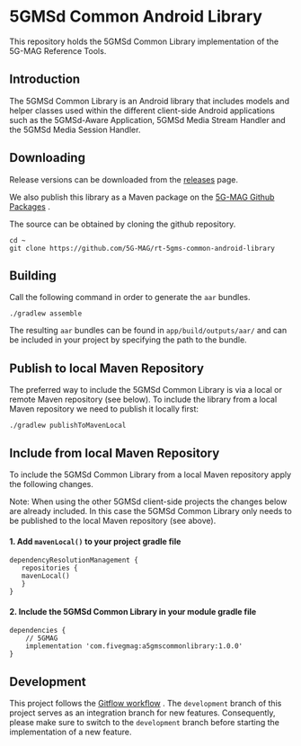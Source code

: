 # 5GMSd Common Android Library

This repository holds the 5GMSd Common Library implementation of the 5G-MAG Reference Tools.

## Introduction

The 5GMSd Common Library is an Android library that includes models and helper classes used within
the different client-side Android applications such as the 5GMSd-Aware Application, 5GMSd Media Stream
Handler and the 5GMSd Media Session Handler.

## Downloading

Release versions can be downloaded from
the [releases](https://github.com/5G-MAG/rt-5gms-common-android-library/releases) page.

We also publish this library as a Maven package on
the [5G-MAG Github Packages](https://github.com/orgs/5G-MAG/packages?repo_name=rt-5gms-common-android-library)
.

The source can be obtained by cloning the github repository.

```
cd ~
git clone https://github.com/5G-MAG/rt-5gms-common-android-library
```

## Building

Call the following command in order to generate the `aar` bundles.

````
./gradlew assemble
````

The resulting `aar` bundles can be found in `app/build/outputs/aar/` and can be included in your
project by specifying the path to the bundle.

## Publish to local Maven Repository

The preferred way to include the 5GMSd Common Library is via a local or remote Maven repository (see
below). To include the library from a local Maven repository we need to publish it locally first:

````
./gradlew publishToMavenLocal
````

## Include from local Maven Repository

To include the 5GMSd Common Library from a local Maven repository apply the following changes.

Note: When using the other 5GMSd client-side projects the changes below are already included. In
this case the 5GMSd Common Library only needs to be published to the local Maven repository (see
above).

#### 1. Add `mavenLocal()` to your project gradle file

````
dependencyResolutionManagement {
   repositories {
   mavenLocal()
   }
}
````

#### 2. Include the 5GMSd Common Library in your module gradle file

````
dependencies {
    // 5GMAG
    implementation 'com.fivegmag:a5gmscommonlibrary:1.0.0'
}
````

## Development

This project follows
the [Gitflow workflow](https://www.atlassian.com/git/tutorials/comparing-workflows/gitflow-workflow)
. The `development`
branch of this project serves as an integration branch for new features. Consequently, please make
sure to switch to the `development`
branch before starting the implementation of a new feature. 

